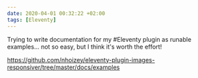 ```yaml
---
date: 2020-04-01 00:32:22 +02:00
tags: [Eleventy]
---
```


Trying to write documentation for my #Eleventy plugin as runable examples… not so easy, but I think it's worth the effort!

https://github.com/nhoizey/eleventy-plugin-images-responsiver/tree/master/docs/examples